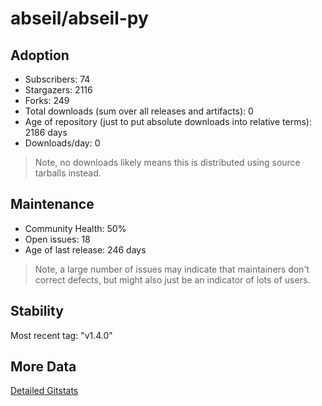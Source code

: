 # abseil/abseil-py

## Adoption

- Subscribers: 74
- Stargazers: 2116
- Forks: 249
- Total downloads (sum over all releases and artifacts): 0
- Age of repository (just to put absolute downloads into relative terms): 2186 days
- Downloads/day: 0

> Note, no downloads likely means this is distributed using source tarballs instead.

## Maintenance

- Community Health: 50%
- Open issues: 18
- Age of last release: 246 days

> Note, a large number of issues may indicate that maintainers don't correct defects, but might also
> just be an indicator of lots of users.

## Stability

Most recent tag: "v1.4.0"

## More Data

[Detailed Gitstats](/bazel-catalog/gitstats/abseil/abseil-py)

